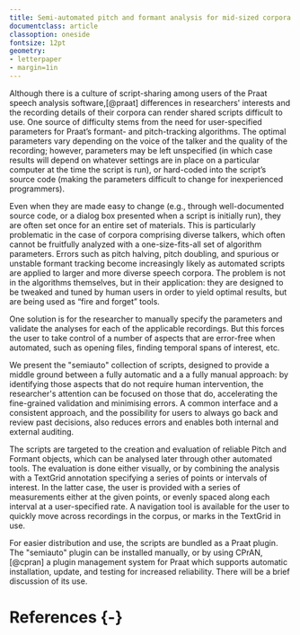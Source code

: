 ```yaml
---
title: Semi-automated pitch and formant analysis for mid-sized corpora
documentclass: article
classoption: oneside
fontsize: 12pt
geometry:
- letterpaper
- margin=1in
---
```


Although there is a culture of script-sharing among users of the Praat speech analysis software,[@praat] differences in researchers' interests and the recording details of their corpora can render shared scripts difficult to use.
One source of difficulty stems from the need for user-specified parameters for Praat’s formant- and pitch-tracking algorithms.
The optimal parameters vary depending on the voice of the talker and the quality of the recording; however, parameters may be left unspecified (in which case results will depend on whatever settings are in place on a particular computer at the time the script is run), or hard-coded into the script’s source code (making the parameters difficult to change for inexperienced programmers).

Even when they are made easy to change (e.g., through well-documented source code, or a dialog box presented when a script is initially run), they are often set once for an entire set of materials.
This is particularly problematic in the case of corpora comprising diverse talkers, which often cannot be fruitfully analyzed with a one-size-fits-all set of algorithm parameters.
Errors such as pitch halving, pitch doubling, and spurious or unstable formant tracking become increasingly likely as automated scripts are applied to larger and more diverse speech corpora.
The problem is not in the algorithms themselves, but in their application: they are designed to be tweaked and tuned by human users in order to yield optimal results, but are being used as “fire and forget” tools.

One solution is for the researcher to manually specify the parameters and validate the analyses for each of the applicable recordings.
But this forces the user to take control of a number of aspects that are error-free when automated, such as opening files, finding temporal spans of interest, etc.

We present the "semiauto" collection of scripts, designed to provide a middle ground between a fully automatic and a a fully manual approach: by identifying those aspects that do not require human intervention, the researcher's attention can be focused on those that do, accelerating the fine-grained validation and minimising errors.
A common interface and a consistent approach, and the possibility for users to always go back and review past decisions, also reduces errors and enables both internal and external auditing.

The scripts are targeted to the creation and evaluation of reliable Pitch and Formant objects, which can be analysed later through other automated tools.
The evaluation is done either visually, or by combining the analysis with a TextGrid annotation specifying a series of points or intervals of interest.
In the latter case, the user is provided with a series of measurements either at the given points, or evenly spaced along each interval at a user-specified rate.
A navigation tool is available for the user to quickly move across recordings in the corpus, or marks in the TextGrid in use.

For easier distribution and use, the scripts are bundled as a Praat plugin.
The "semiauto" plugin can be installed manually, or by using CPrAN,[@cpran] a plugin management system for Praat which supports automatic installation, update, and testing for increased reliability.
There will be a brief discussion of its use.

# References {-}

<!-- TODO: wrap up with a statement of when you would use the tools (i.e., small-to-medium corpora, or when high accuracy is required like when studying near-mergers) -->
<!-- TODO: say something about automatic vs hand measurement accuracy? @ShadleEtAl2016 -->
<!-- TODO: other tools in the pipeline: syllable segmentation? -->
<!-- TODO: mention narrow vs wideband for pitch vs formant tool? -->
